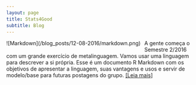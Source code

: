 ```yaml
---
layout: page
title: Stats4Good
subtitle: Blog
---
```


<div style="float:left;margin:0 10px 10px 0" markdown="1">
![Markdown](/blog_posts/12-08-2016/markdown.png)
</div>

A gente começa o Semestre 2/2016 com um grande exercício de metalinguagem. Vamos usar uma linguagem para descrever a si própria. Esse é um documento R Markdown com os objetivos de apresentar a linguagem, suas vantagens e usos e servir de modelo/base para futuras postagens do grupo. [[Leia mais]](/blog_posts/12-08-2016/RMarkdown)


